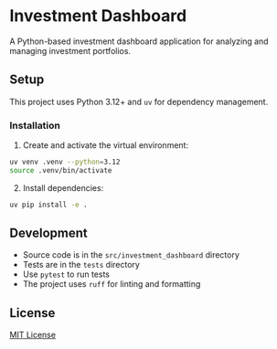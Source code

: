 # Investment Dashboard

A Python-based investment dashboard application for analyzing and managing investment portfolios.

## Setup

This project uses Python 3.12+ and `uv` for dependency management.

### Installation

1. Create and activate the virtual environment:
```bash
uv venv .venv --python=3.12
source .venv/bin/activate
```

2. Install dependencies:
```bash
uv pip install -e .
```

## Development

- Source code is in the `src/investment_dashboard` directory
- Tests are in the `tests` directory
- Use `pytest` to run tests
- The project uses `ruff` for linting and formatting

## License

[MIT License](LICENSE)
